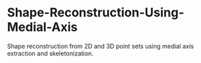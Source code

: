 # Shape-Reconstruction-Using-Medial-Axis
Shape reconstruction from 2D and 3D point sets using medial axis extraction and skeletonization.
